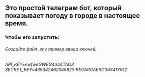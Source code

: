 ## Это простой телеграм бот, который показывает погоду в городе в настоящее время.
 ### Чтобы его запустить:
###### Создайте файл .env пример ввода ключей:
*API_KEY=ewfweGWEG4344TAQ3*\
*SECRET_KEY=435342462345623:REGARGAERG34341Y612*
